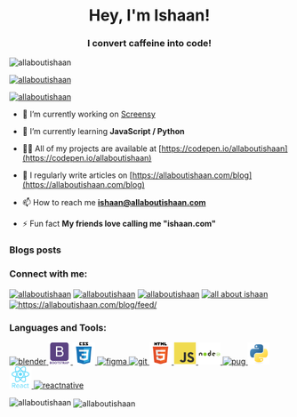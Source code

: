 <h1 align="center">Hey, I'm Ishaan!</h1>
<h3 align="center">I convert caffeine into code!</h3>

<p align="left"> <img src="https://komarev.com/ghpvc/?username=allaboutishaan&label=Profile%20views&color=0e75b6&style=flat" alt="allaboutishaan" /> </p>

<p align="left"> <a href="https://github.com/ryo-ma/github-profile-trophy"><img src="https://github-profile-trophy.vercel.app/?username=allaboutishaan" alt="allaboutishaan" /></a> </p>

<p align="left"> <a href="https://twitter.com/allaboutishaan" target="blank"><img src="https://img.shields.io/twitter/follow/allaboutishaan?logo=twitter&style=for-the-badge" alt="allaboutishaan" /></a> </p>

- 🔭 I’m currently working on [Screensy](https://www.roblox.com/users/1391841395/profile)

- 🌱 I’m currently learning **JavaScript / Python**

- 👨‍💻 All of my projects are available at [https://codepen.io/allaboutishaan](https://codepen.io/allaboutishaan)

- 📝 I regularly write articles on [https://allaboutishaan.com/blog](https://allaboutishaan.com/blog)

- 📫 How to reach me **ishaan@allaboutishaan.com**

- ⚡ Fun fact **My friends love calling me "ishaan.com"**

### Blogs posts
<!-- BLOG-POST-LIST:START -->
<!-- BLOG-POST-LIST:END -->

<h3 align="left">Connect with me:</h3>
<p align="left">
<a href="https://codepen.io/allaboutishaan" target="blank"><img align="center" src="https://raw.githubusercontent.com/rahuldkjain/github-profile-readme-generator/master/src/images/icons/Social/codepen.svg" alt="allaboutishaan" height="30" width="40" /></a>
<a href="https://twitter.com/allaboutishaan" target="blank"><img align="center" src="https://raw.githubusercontent.com/rahuldkjain/github-profile-readme-generator/master/src/images/icons/Social/twitter.svg" alt="allaboutishaan" height="30" width="40" /></a>
<a href="https://instagram.com/allaboutishaan" target="blank"><img align="center" src="https://raw.githubusercontent.com/rahuldkjain/github-profile-readme-generator/master/src/images/icons/Social/instagram.svg" alt="allaboutishaan" height="30" width="40" /></a>
<a href="https://www.youtube.com/c/all about ishaan" target="blank"><img align="center" src="https://raw.githubusercontent.com/rahuldkjain/github-profile-readme-generator/master/src/images/icons/Social/youtube.svg" alt="all about ishaan" height="30" width="40" /></a>
<a href="/https://allaboutishaan.com/blog/feed/" target="blank"><img align="center" src="https://raw.githubusercontent.com/rahuldkjain/github-profile-readme-generator/master/src/images/icons/Social/rss.svg" alt="https://allaboutishaan.com/blog/feed/" height="30" width="40" /></a>
</p>

<h3 align="left">Languages and Tools:</h3>
<p align="left"> <a href="https://www.blender.org/" target="_blank" rel="noreferrer"> <img src="https://download.blender.org/branding/community/blender_community_badge_white.svg" alt="blender" width="40" height="40"/> </a> <a href="https://getbootstrap.com" target="_blank" rel="noreferrer"> <img src="https://raw.githubusercontent.com/devicons/devicon/master/icons/bootstrap/bootstrap-plain-wordmark.svg" alt="bootstrap" width="40" height="40"/> </a> <a href="https://www.w3schools.com/css/" target="_blank" rel="noreferrer"> <img src="https://raw.githubusercontent.com/devicons/devicon/master/icons/css3/css3-original-wordmark.svg" alt="css3" width="40" height="40"/> </a> <a href="https://www.figma.com/" target="_blank" rel="noreferrer"> <img src="https://www.vectorlogo.zone/logos/figma/figma-icon.svg" alt="figma" width="40" height="40"/> </a> <a href="https://git-scm.com/" target="_blank" rel="noreferrer"> <img src="https://www.vectorlogo.zone/logos/git-scm/git-scm-icon.svg" alt="git" width="40" height="40"/> </a> <a href="https://www.w3.org/html/" target="_blank" rel="noreferrer"> <img src="https://raw.githubusercontent.com/devicons/devicon/master/icons/html5/html5-original-wordmark.svg" alt="html5" width="40" height="40"/> </a> <a href="https://developer.mozilla.org/en-US/docs/Web/JavaScript" target="_blank" rel="noreferrer"> <img src="https://raw.githubusercontent.com/devicons/devicon/master/icons/javascript/javascript-original.svg" alt="javascript" width="40" height="40"/> </a> <a href="https://nodejs.org" target="_blank" rel="noreferrer"> <img src="https://raw.githubusercontent.com/devicons/devicon/master/icons/nodejs/nodejs-original-wordmark.svg" alt="nodejs" width="40" height="40"/> </a> <a href="https://pugjs.org" target="_blank" rel="noreferrer"> <img src="https://cdn.worldvectorlogo.com/logos/pug.svg" alt="pug" width="40" height="40"/> </a> <a href="https://www.python.org" target="_blank" rel="noreferrer"> <img src="https://raw.githubusercontent.com/devicons/devicon/master/icons/python/python-original.svg" alt="python" width="40" height="40"/> </a> <a href="https://reactjs.org/" target="_blank" rel="noreferrer"> <img src="https://raw.githubusercontent.com/devicons/devicon/master/icons/react/react-original-wordmark.svg" alt="react" width="40" height="40"/> </a> <a href="https://reactnative.dev/" target="_blank" rel="noreferrer"> <img src="https://reactnative.dev/img/header_logo.svg" alt="reactnative" width="40" height="40"/> </a> </p>

<p><img align="left" src="https://github-readme-stats.vercel.app/api/top-langs?username=allaboutishaan&show_icons=true&locale=en&layout=compact" alt="allaboutishaan" /></p>

<p>&nbsp;<img align="center" src="https://github-readme-stats.vercel.app/api?username=allaboutishaan&show_icons=true&locale=en" alt="allaboutishaan" /></p>
